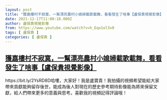 ```yaml
---
layout: post
title: "獲嘉樓村不寂寞，一幫漂亮農村小媳婦載歌載舞，看看發生了啥事【盧保貴視覺影像】"
date: 2021-12-17T11:00:18.000Z
author: 盧保貴視覺影像
from: https://www.youtube.com/watch?v=h_Eqo1ol3x0
tags: [ 盧保貴 ]
categories: [ 盧保貴 ]
---
```

<!--1639738818000-->
[獲嘉樓村不寂寞，一幫漂亮農村小媳婦載歌載舞，看看發生了啥事【盧保貴視覺影像】](https://www.youtube.com/watch?v=h_Eqo1ol3x0)
------

<div>
https://bit.ly/2YsRD8D哈嘍，大家好！我是盧寶貴！我拍攝的視頻希望能給大家帶來貢獻能夠留存後世，能成為後人對現在的歷史參考期待影像能為將來保留文獻，給人們帶來更多的意義與思考。喜歡我的視頻記得評論哦！
</div>
